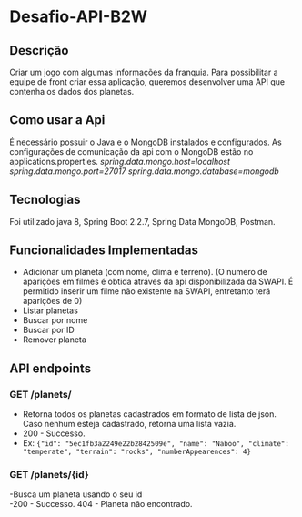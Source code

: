 # Desafio-API-B2W

## Descrição 
   Criar um jogo com algumas informações da franquia. Para possibilitar a equipe de front criar essa aplicação, queremos desenvolver uma API que contenha os dados dos planetas.
   
## Como usar a Api
   É necessário possuir o Java e o MongoDB instalados e configurados.
   As configurações de comunicação da api com o MongoDB estão no applications.properties.
      _spring.data.mongo.host=localhost
      spring.data.mongo.port=27017
      spring.data.mongo.database=mongodb_
   
## Tecnologias 
   Foi utilizado java 8, Spring Boot 2.2.7, Spring Data MongoDB, Postman.
   
## Funcionalidades Implementadas

- Adicionar um planeta (com nome, clima e terreno). (O numero de aparições em filmes é obtida atráves da api disponibilizada da SWAPI. É permitido inserir um filme não existente na SWAPI, entretanto terá aparições de 0)
- Listar planetas
- Buscar por nome
- Buscar por ID
- Remover planeta

## API endpoints

### GET /planets/
- Retorna todos os planetas cadastrados em formato de lista de json. Caso nenhum esteja cadastrado, retorna uma lista vazia.
- 200 - Successo.    
- Ex: `{"id": "5ec1fb3a2249e22b2842509e", "name": "Naboo", "climate": "temperate", "terrain": "rocks", "numberAppearences": 4}`

### GET /planets/{id}
-Busca um planeta usando o seu id  
-200 - Successo. 404 - Planeta não encontrado.
